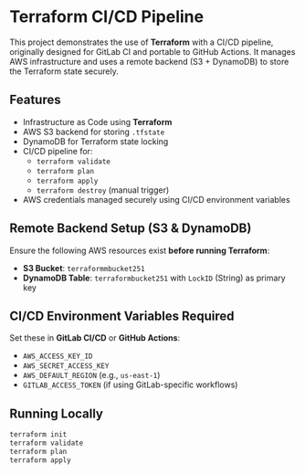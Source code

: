 # Terraform CI/CD Pipeline

This project demonstrates the use of **Terraform** with a CI/CD pipeline, originally designed for GitLab CI and portable to GitHub Actions. It manages AWS infrastructure and uses a remote backend (S3 + DynamoDB) to store the Terraform state securely.

##  Features

- Infrastructure as Code using **Terraform**
- AWS S3 backend for storing `.tfstate`
- DynamoDB for Terraform state locking
- CI/CD pipeline for:
  - `terraform validate`
  - `terraform plan`
  - `terraform apply`
  - `terraform destroy` (manual trigger)
- AWS credentials managed securely using CI/CD environment variables

## Remote Backend Setup (S3 & DynamoDB)

Ensure the following AWS resources exist **before running Terraform**:

-  **S3 Bucket**: `terraformmbucket251`
-  **DynamoDB Table**: `terraformbucket251` with `LockID` (String) as primary key

##  CI/CD Environment Variables Required

Set these in **GitLab CI/CD** or **GitHub Actions**:

- `AWS_ACCESS_KEY_ID`
- `AWS_SECRET_ACCESS_KEY`
- `AWS_DEFAULT_REGION` (e.g., `us-east-1`)
- `GITLAB_ACCESS_TOKEN` (if using GitLab-specific workflows)


##  Running Locally

```bash
terraform init
terraform validate
terraform plan
terraform apply
